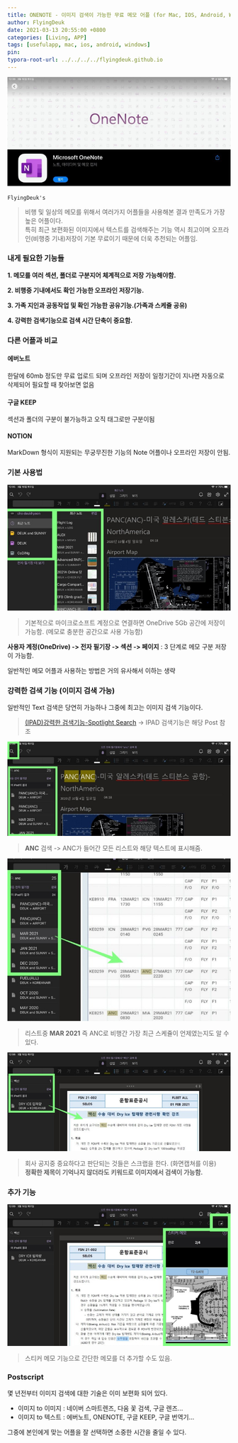 ```yaml
---
title: ONENOTE - 이미지 검색이 가능한 무료 메모 어플 (for Mac, IOS, Android, Windows)
author: FlyingDeuk
date: 2021-03-13 20:55:00 +0800
categories: [Living, APP]
tags: [usefulapp, mac, ios, android, windows]
pin:
typora-root-url: ../../../../flyingdeuk.github.io
---
```

![onenote](/img/living/onenote/onenote.jpg)

`FlyingDeuk's`
> 비행 및 일상의 메모를 위해서 여러가지 어플들을 사용해본 결과 만족도가 가장 높은 어플이다. <br>
특히 최근 보편화된 이미지에서 텍스트를 검색해주는 기능 역시 최고이며 오프라인(비행중 기내)저장이 기본 무료이기 때문에 더욱 추천되는 어플임.

### 내게 필요한 기능들
**1. 메모를 여러 섹션, 폴더로 구분지어 체계적으로 저장 가능해야함.**

**2. 비행중 기내에서도 확인 가능한 오프라인 저장기능.**

**3. 가족 지인과 공동작업 및 확인 가능한 공유기능.(가족과 스케쥴 공유)**

**4. 강력한 검색기능으로 검색 시간 단축이 중요함.**

### 다른 어플과 비교
#### 에버노트
한달에 60mb 정도만 무료 업로드 되며 오프라인 저장이 일정기간이 지나면 자동으로 삭제되어 필요할 때 찾아보면 없음

#### 구글 KEEP
섹션과 폴더의 구분이 불가능하고 오직 태그로만 구분이됨

#### NOTION
MarkDown 형식이 지원되는 무궁무진한 기능의 Note 어플이나 오프라인 저장이 안됨.

### 기본 사용법
![onenote](/img/living/onenote/onenote1.jpg)
>기본적으로 마이크로소프트 계정으로 연결하면 OneDrive 5Gb 공간에 저장이 가능함. (메모로 충분한 공간으로 사용 가능함)

**사용자 계정(OneDrive) -> 전자 필기장 -> 섹션 -> 페이지** : 3 단계로 메모 구분 저장이 가능함.

일반적인 메모 어플과 사용하는 방법은 거의 유사해서 이하는 생략

### 강력한 검색 기능 (이미지 검색 가능)
일반적인 Text 검색은 당연히 가능하나 그중에 최고는 이미지 검색 기능이다.
> [(IPAD)강력한 검색기능-Spotlight Search](/posts/IpadSpot/) -> IPAD 검색기능은 해당 Post 참조

![onenote](/img/living/onenote/onenote2.jpg)
>**ANC** 검색 -> ANC가 들어간 모든 리스트와 해당 텍스트에 표시해줌.

![onenote](/img/living/onenote/onenote3.jpg)
>리스트중 **MAR 2021** 즉 ANC로 비행간 가장 최근 스케쥴이 언제였는지도 알 수 있다.

![onenote](/img/living/onenote/onenote4.jpg)
>회사 공지중 중요하다고 판단되는 것들은 스크랩을 한다. (화면캡쳐를 이용) <br>
**정확한 제목이 기억나지 않더라도 키워드로 이미지에서 검색이 가능함.**

### 추가 기능

![onenote](/img/living/onenote/onenote5.jpg)
>스티커 메모 기능으로 간단한 메모를 더 추가할 수도 있음.

### Postscript
몇 년전부터 이미지 검색에 대한 기술은 이미 보편화 되어 있다. <br>
- 이미지 to 이미지 : 네이버 스마트렌즈, 다움 꽃 검색, 구글 렌즈...
- 이미지 to 텍스트 : 에버노트, ONENOTE, 구글 KEEP, 구글 번역기...

그중에 본인에게 맞는 어플을 잘 선택하면 소중한 시간을 줄일 수 있다.
